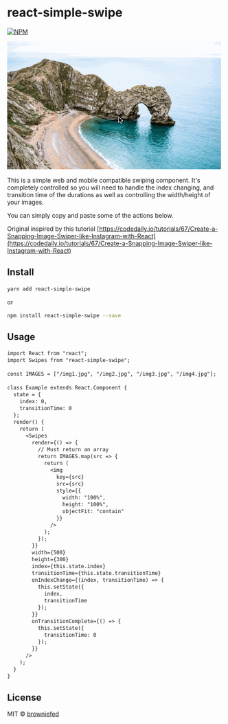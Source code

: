 # react-simple-swipe

[![NPM](https://img.shields.io/npm/v/react-simple-swipe.svg)](https://www.npmjs.com/package/react-simple-swipe)

![](swiping.gif)

This is a simple web and mobile compatible swiping component. It's completely controlled so you will need to handle the index changing, and transition time of the durations as well as controlling the width/height of your images.

You can simply copy and paste some of the actions below.

Original inspired by this tutorial [https://codedaily.io/tutorials/67/Create-a-Snapping-Image-Swiper-like-Instagram-with-React](https://codedaily.io/tutorials/67/Create-a-Snapping-Image-Swiper-like-Instagram-with-React)

## Install

```bash
yarn add react-simple-swipe
```

or

```bash
npm install react-simple-swipe --save
```

## Usage

```tsx
import React from "react";
import Swipes from "react-simple-swipe";

const IMAGES = ["/img1.jpg", "/img2.jpg", "/img3.jpg", "/img4.jpg"];

class Example extends React.Component {
  state = {
    index: 0,
    transitionTime: 0
  };
  render() {
    return (
      <Swipes
        render={() => {
          // Must return an array
          return IMAGES.map(src => {
            return (
              <img
                key={src}
                src={src}
                style={{
                  width: "100%",
                  height: "100%",
                  objectFit: "contain"
                }}
              />
            );
          });
        }}
        width={500}
        height={300}
        index={this.state.index}
        transitionTime={this.state.transitionTime}
        onIndexChange={(index, transitionTime) => {
          this.setState({
            index,
            transitionTime
          });
        }}
        onTransitionComplete={() => {
          this.setState({
            transitionTime: 0
          });
        }}
      />
    );
  }
}
```

## License

MIT © [browniefed](https://github.com/browniefed)
